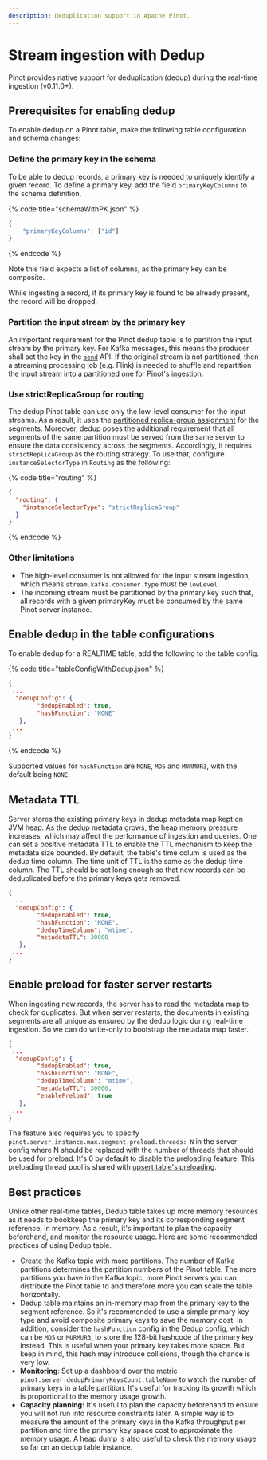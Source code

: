 ```yaml
---
description: Deduplication support in Apache Pinot.
---
```


# Stream ingestion with Dedup

Pinot provides native support for deduplication (dedup) during the real-time ingestion (v0.11.0+).

## Prerequisites for enabling dedup

To enable dedup on a Pinot table, make the following table configuration and schema changes:

### Define the primary key in the schema

To be able to dedup records, a primary key is needed to uniquely identify a given record. To define a primary key, add the field `primaryKeyColumns` to the schema definition.

{% code title="schemaWithPK.json" %}
```javascript
{
    "primaryKeyColumns": ["id"]
}
```
{% endcode %}

Note this field expects a list of columns, as the primary key can be composite.

While ingesting a record, if its primary key is found to be already present, the record will be dropped.

### Partition the input stream by the primary key

An important requirement for the Pinot dedup table is to partition the input stream by the primary key. For Kafka messages, this means the producer shall set the key in the [`send`](https://kafka.apache.org/20/javadoc/index.html?org/apache/kafka/clients/producer/KafkaProducer.html) API. If the original stream is not partitioned, then a streaming processing job (e.g. Flink) is needed to shuffle and repartition the input stream into a partitioned one for Pinot's ingestion.

### Use strictReplicaGroup for routing

The dedup Pinot table can use only the low-level consumer for the input streams. As a result, it uses the [partitioned replica-group assignment](../../operators/operating-pinot/segment-assignment.md#partitioned-replica-group-segment-assignment) for the segments. Moreover, dedup poses the additional requirement that all segments of the same partition must be served from the same server to ensure the data consistency across the segments. Accordingly, it requires `strictReplicaGroup` as the routing strategy. To use that, configure `instanceSelectorType` in `Routing` as the following:

{% code title="routing" %}
```json
{
  "routing": {
    "instanceSelectorType": "strictReplicaGroup"
  }
}
```
{% endcode %}

### Other limitations

* The high-level consumer is not allowed for the input stream ingestion, which means `stream.kafka.consumer.type` must be `lowLevel`.
* The incoming stream must be partitioned by the primary key such that, all records with a given primaryKey must be consumed by the same Pinot server instance.

## Enable dedup in the table configurations

To enable dedup for a REALTIME table, add the following to the table config.

{% code title="tableConfigWithDedup.json" %}
```json
{ 
 ...
  "dedupConfig": { 
        "dedupEnabled": true, 
        "hashFunction": "NONE" 
   }, 
 ...
}
```
{% endcode %}

Supported values for `hashFunction` are `NONE`, `MD5` and `MURMUR3`, with the default being `NONE`.

## Metadata TTL

Server stores the existing primary keys in dedup metadata map kept on JVM heap. As the dedup metadata grows, the heap memory pressure increases, which may affect the performance of ingestion and queries. One can set a positive metadata TTL to enable the TTL mechanism to keep the metadata size bounded. By default, the table's time colum is used as the dedup time column. The time unit of  TTL is the same as the dedup time column. The TTL should be set long enough so that new records can be deduplicated before the primary keys gets removed.

```json
{ 
 ...
  "dedupConfig": { 
        "dedupEnabled": true, 
        "hashFunction": "NONE",
        "dedupTimeColumn": "mtime",
        "metadataTTL": 30000
   }, 
 ...
}
```

## Enable preload for faster server restarts

When ingesting new records, the server has to read the metadata map to check for duplicates. But when server restarts, the documents in existing segments are all unique as ensured by the dedup logic during real-time ingestion. So we can do write-only to bootstrap the metadata map faster.&#x20;

```json
{ 
 ...
  "dedupConfig": { 
        "dedupEnabled": true, 
        "hashFunction": "NONE",
        "dedupTimeColumn": "mtime",
        "metadataTTL": 30000,
        "enablePreload": true
   }, 
 ...
}
```

The feature also requires you to specify `pinot.server.instance.max.segment.preload.threads: N` in the server config where N should be replaced with the number of threads that should be used for preload. It's 0 by default to disable the preloading feature. This preloading thread pool is shared with [upsert table's preloading](https://docs.pinot.apache.org/basics/data-import/upsert#enable-preload-for-faster-server-restarts).

## Best practices

Unlike other real-time tables, Dedup table takes up more memory resources as it needs to bookkeep the primary key and its corresponding segment reference, in memory. As a result, it's important to plan the capacity beforehand, and monitor the resource usage. Here are some recommended practices of using Dedup table.

* Create the Kafka topic with more partitions. The number of Kafka partitions determines the partition numbers of the Pinot table. The more partitions you have in the Kafka topic, more Pinot servers you can distribute the Pinot table to and therefore more you can scale the table horizontally.
* Dedup table maintains an in-memory map from the primary key to the segment reference. So it's recommended to use a simple primary key type and avoid composite primary keys to save the memory cost. In addition, consider the `hashFunction` config in the Dedup config, which can be `MD5` or `MURMUR3`, to store the 128-bit hashcode of the primary key instead. This is useful when your primary key takes more space. But keep in mind, this hash may introduce collisions, though the chance is very low.
* **Monitoring**: Set up a dashboard over the metric `pinot.server.dedupPrimaryKeysCount.tableName` to watch the number of primary keys in a table partition. It's useful for tracking its growth which is proportional to the memory usage growth.
* **Capacity planning:** It's useful to plan the capacity beforehand to ensure you will not run into resource constraints later. A simple way is to measure the amount of the primary keys in the Kafka throughput per partition and time the primary key space cost to approximate the memory usage. A heap dump is also useful to check the memory usage so far on an dedup table instance.
